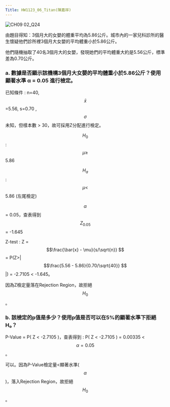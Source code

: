 ```yaml
---
Title: HW1123_06_Titan(陳嘉祥)
--- 
```



![CH09 02_Q24](https://github.com/user-attachments/assets/1eb9e077-a6bb-4a05-b1dd-75922f8f2158)

由題目得知：3個月大的女嬰的體重平均為5.86公斤。城市內的一家兒科診所的醫生懷疑他們診所裡3個月大女嬰的平均體重小於5.86公斤。 

他們隨機抽取了40名3個月大的女嬰，發現她們的平均體重大約是5.56公斤，標準差為0.70公斤。 

### a. 數據是否顯示該機構3個月大女嬰的平均體重小於5.86公斤？使用顯著水準 α = 0.05 進行檢定。 

已知條件 : n=40, $$\bar{x} $$=5.56, s=0.70 , $$\sigma $$未知，但樣本數 > 30，故可採用Z分配進行檢定。 

$$H_0$$ : $$\mu\ge$$ 5.86 

$$H_a$$ : $$\mu < $$ 5.86 (左尾檢定)

$$\alpha $$ = 0.05，查表得到 $$Z_{0.05} $$  = -1.645  

Z-test : Z = $$\frac{\bar{x} - \mu}{s/\sqrt{n}} $$  = P(Z>| $$\frac{5.56 - 5.86}{0.70/\sqrt{40}} $$ |) = -2.7105 < -1.645。    

因為Z檢定量落在Rejection Region，故拒絕 $$H_{0} $$ 。 


### b. 該檢定的p值是多少？使用p值是否可以在5%的顯著水準下拒絕 H₀？

P-Value = P( Z < -2.7105 )，查表得到 : P( Z < -2.7105 ) = 0.00335 < $$\alpha=0.05 $$。 

可以。因為P-Value檢定量<顯著水準($$\alpha $$)，落入Rejection Region，故拒絕 $$H_{0} $$。

